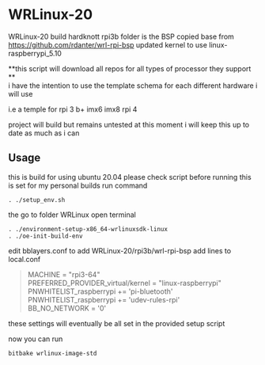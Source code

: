 # WRLinux-20
WRLinux-20 build hardknott
rpi3b folder is the BSP copied base from https://github.com/rdanter/wrl-rpi-bsp 
updated kernel to use linux-raspberrypi_5.10

**this script will download all repos for all types of processor they support ** \
i have the intention to use the template schema for each different hardware i will use 

i.e a temple for rpi 3 b+
			  imx6
			  imx8
			  rpi 4

project will build but remains untested at this moment 
i will keep this up to date as much as i can 


## Usage
this is build for using ubuntu 20.04
please check script before running this is set for my personal builds
run command

    . ./setup_env.sh

the go to folder WRLinux
open terminal

    . ./environment-setup-x86_64-wrlinuxsdk-linux
    . ./oe-init-build-env

edit bblayers.conf to add WRLinux-20/rpi3b/wrl-rpi-bsp
add lines to local.conf 

> MACHINE = "rpi3-64" \
> PREFERRED_PROVIDER_virtual/kernel = "linux-raspberrypi" \
> PNWHITELIST_raspberrypi += 'pi-bluetooth' \
> PNWHITELIST_raspberrypi += 'udev-rules-rpi' \
> BB_NO_NETWORK = '0' 

these settings will eventually be all set in the provided setup script

now you can run 

    bitbake wrlinux-image-std




